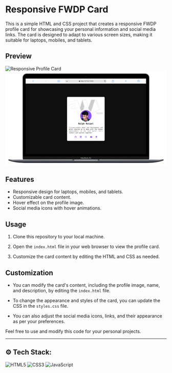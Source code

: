 # Responsive FWDP Card

This is a simple HTML and CSS project that creates a responsive FWDP profile card for showcasing your personal information and social media links. The card is designed to adapt to various screen sizes, making it suitable for laptops, mobiles, and tablets.

## Preview

![Responsive Profile Card](screenshot/card-01.png.png)
![Responsive Profile Card](screenshot/card-02.png)

## Features

- Responsive design for laptops, mobiles, and tablets.
- Customizable card content.
- Hover effect on the profile image.
- Social media icons with hover animations.

## Usage

1. Clone this repository to your local machine.

2. Open the `index.html` file in your web browser to view the profile card.

3. Customize the card content by editing the HTML and CSS as needed.

## Customization

- You can modify the card's content, including the profile image, name, and description, by editing the `index.html` file.

- To change the appearance and styles of the card, you can update the CSS in the `styles.css` file.

- You can also adjust the social media icons, links, and their appearance as per your preferences.


Feel free to use and modify this code for your personal projects.

---

## ⚙️ Tech Stack:

![HTML5](https://img.shields.io/badge/html5-%23E34F26.svg?style=for-the-badge&logo=html5&logoColor=white) ![CSS3](https://img.shields.io/badge/css3-%231572B6.svg?style=for-the-badge&logo=css3&logoColor=white) ![JavaScript](https://img.shields.io/badge/javascript-%23323330.svg?style=for-the-badge&logo=javascript&logoColor=%23F7DF1E)